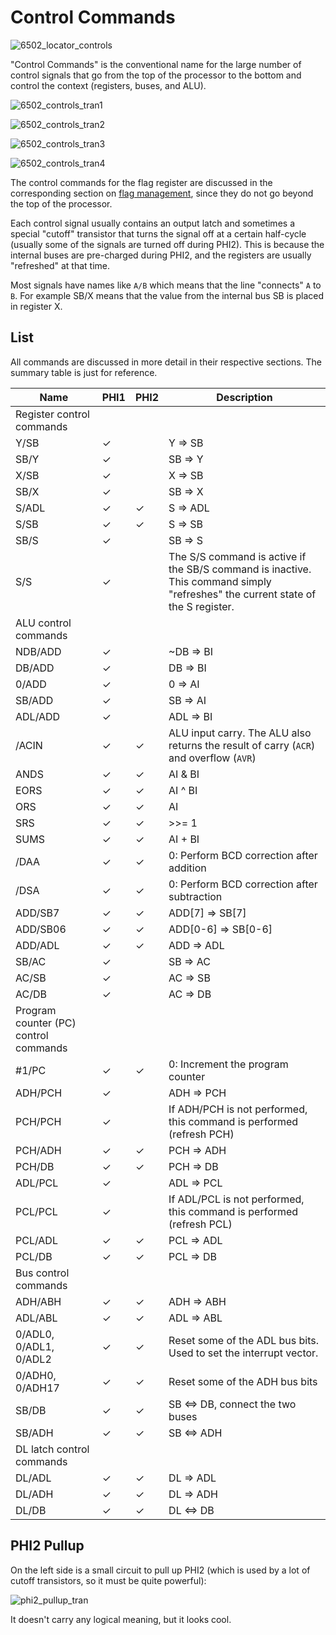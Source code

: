 # Control Commands

![6502_locator_controls](/BreakingNESWiki/imgstore/6502_locator_controls.jpg)

"Control Commands" is the conventional name for the large number of control signals that go from the top of the processor to the bottom and control the context (registers, buses, and ALU).

![6502_controls_tran1](/BreakingNESWiki/imgstore/6502_controls_tran1.jpg)

![6502_controls_tran2](/BreakingNESWiki/imgstore/6502_controls_tran2.jpg)

![6502_controls_tran3](/BreakingNESWiki/imgstore/6502_controls_tran3.jpg)

![6502_controls_tran4](/BreakingNESWiki/imgstore/6502_controls_tran4.jpg)

The control commands for the flag register are discussed in the corresponding section on [flag management](flags_control.md), since they do not go beyond the top of the processor.

Each control signal usually contains an output latch and sometimes a special "cutoff" transistor that turns the signal off at a certain half-cycle (usually some of the signals are turned off during PHI2). This is because the internal buses are pre-charged during PHI2, and the registers are usually "refreshed" at that time.

Most signals have names like `A/B` which means that the line "connects" `A` to `B`. For example SB/X means that the value from the internal bus SB is placed in register X.

## List

All commands are discussed in more detail in their respective sections. The summary table is just for reference.

|Name|PHI1|PHI2|Description|
|---|---|---|---|
|Register control commands||||
|Y/SB|✓| |Y => SB|
|SB/Y|✓| |SB => Y|
|X/SB|✓| |X => SB|
|SB/X|✓| |SB => X|
|S/ADL|✓|✓|S => ADL|
|S/SB|✓|✓|S => SB|
|SB/S|✓| |SB => S|
|S/S|✓| |The S/S command is active if the SB/S command is inactive. This command simply "refreshes" the current state of the S register.|
|ALU control commands||||
|NDB/ADD|✓| |~DB => BI|
|DB/ADD|✓| |DB => BI|
|0/ADD|✓| |0 => AI|
|SB/ADD|✓| |SB => AI|
|ADL/ADD|✓| |ADL => BI|
|/ACIN|✓|✓|ALU input carry. The ALU also returns the result of carry (`ACR`) and overflow (`AVR`)|
|ANDS|✓|✓|AI & BI|
|EORS|✓|✓|AI ^ BI|
|ORS|✓|✓|AI | BI|
|SRS|✓|✓|>>= 1|
|SUMS|✓|✓|AI + BI|
|/DAA|✓|✓|0: Perform BCD correction after addition|
|/DSA|✓|✓|0: Perform BCD correction after subtraction|
|ADD/SB7|✓|✓|ADD\[7\] => SB\[7\]|
|ADD/SB06|✓|✓|ADD\[0-6\] => SB\[0-6\]|
|ADD/ADL|✓|✓|ADD => ADL|
|SB/AC|✓| |SB => AC|
|AC/SB|✓| |AC => SB|
|AC/DB|✓| |AC => DB|
|Program counter (PC) control commands||||
|#1/PC|✓|✓|0: Increment the program counter|
|ADH/PCH|✓| |ADH => PCH|
|PCH/PCH|✓| |If ADH/PCH is not performed, this command is performed (refresh PCH)|
|PCH/ADH|✓|✓|PCH => ADH|
|PCH/DB|✓|✓|PCH => DB|
|ADL/PCL|✓| |ADL => PCL|
|PCL/PCL|✓| |If ADL/PCL is not performed, this command is performed (refresh PCL)|
|PCL/ADL|✓|✓|PCL => ADL|
|PCL/DB|✓|✓|PCL => DB|
|Bus control commands||||
|ADH/ABH|✓|✓|ADH => ABH|
|ADL/ABL|✓|✓|ADL => ABL|
|0/ADL0, 0/ADL1, 0/ADL2|✓|✓|Reset some of the ADL bus bits. Used to set the interrupt vector.|
|0/ADH0, 0/ADH17|✓|✓|Reset some of the ADH bus bits|
|SB/DB|✓|✓|SB <=> DB, connect the two buses|
|SB/ADH|✓|✓|SB <=> ADH|
|DL latch control commands||||
|DL/ADL|✓|✓|DL => ADL|
|DL/ADH|✓|✓|DL => ADH|
|DL/DB|✓|✓|DL <=> DB|

## PHI2 Pullup

On the left side is a small circuit to pull up PHI2 (which is used by a lot of cutoff transistors, so it must be quite powerful):

![phi2_pullup_tran](/BreakingNESWiki/imgstore/phi2_pullup_tran.jpg)

It doesn't carry any logical meaning, but it looks cool.
